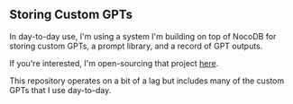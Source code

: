 ## Storing Custom GPTs

In day-to-day use, I'm using a system I'm building on top of NocoDB for storing custom GPTs, a prompt library, and a record of GPT outputs.

If you're interested, I'm open-sourcing that project [here](https://github.com/danielrosehill/GPT-Management-System).

This repository operates on a bit of a lag but includes many of the custom GPTs that I use day-to-day.